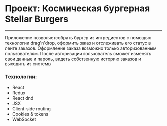 # Проект: Космическая бургерная Stellar Burgers
_____

Приложение позволяетсобрать бургер из ингредиентов с помощью технологии drag'n'drop, оформить заказ и отслеживать его статус в ленте заказов. Оформление заказа возможно только авторизованным пользователям. После авторизации пользователь сможет изменять свои данные и пароль, видеть собственную историю заказов и выходить из системы

### Технологии:
+ React 
+ Redux
+ React dnd
+ JSX
+ Client-side routing
+ Cookies & tokens
+ WebSocket 
